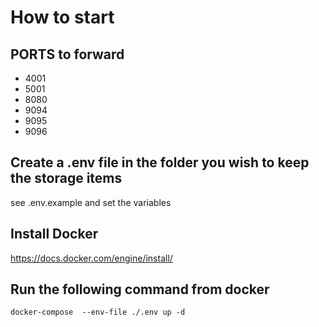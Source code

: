 # How to start
## PORTS to forward
 - 4001
 - 5001
 - 8080
 - 9094
 - 9095
 - 9096

## Create a .env file in the folder you wish to keep the storage items
see .env.example and set the variables
 ## Install Docker
 https://docs.docker.com/engine/install/

## Run the following command from docker
`docker-compose  --env-file ./.env up -d`

